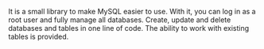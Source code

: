 It is a small library to make MySQL easier to use. With it, you can log in as a root user and fully manage all databases. Create, update and delete databases and tables in one line of code. The ability to work with existing tables is provided.
